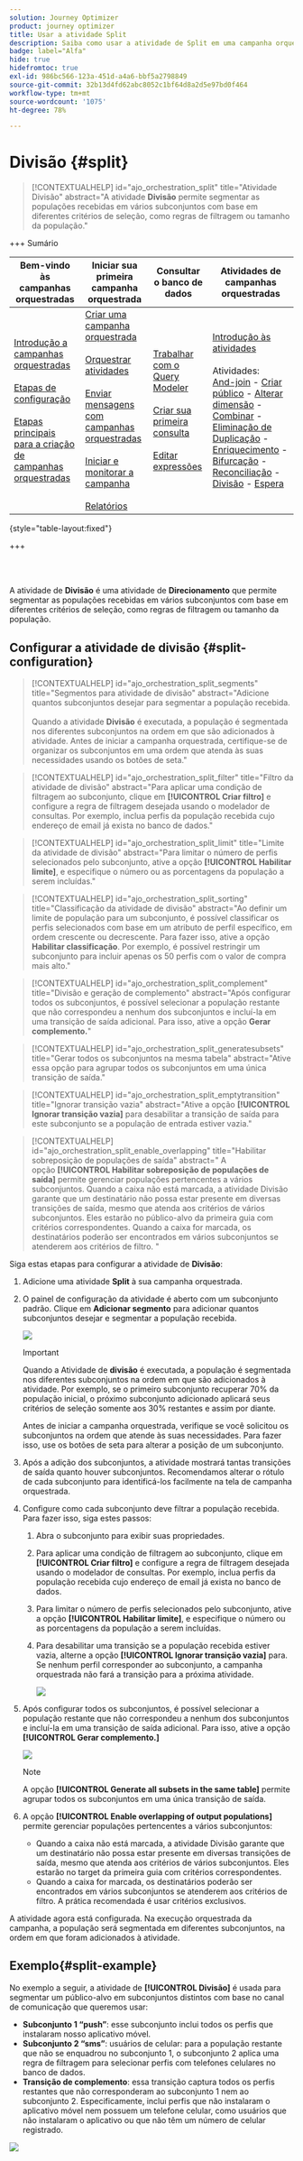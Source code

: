 ```yaml
---
solution: Journey Optimizer
product: journey optimizer
title: Usar a atividade Split
description: Saiba como usar a atividade de Split em uma campanha orquestrada
badge: label="Alfa"
hide: true
hidefromtoc: true
exl-id: 986bc566-123a-451d-a4a6-bbf5a2798849
source-git-commit: 32b13d4fd62abc8052c1bf64d8a2d5e97bd0f464
workflow-type: tm+mt
source-wordcount: '1075'
ht-degree: 78%

---
```


# Divisão {#split}

>[!CONTEXTUALHELP]
>id="ajo_orchestration_split"
>title="Atividade Divisão"
>abstract="A atividade **Divisão** permite segmentar as populações recebidas em vários subconjuntos com base em diferentes critérios de seleção, como regras de filtragem ou tamanho da população."

+++ Sumário

| Bem-vindo às campanhas orquestradas | Iniciar sua primeira campanha orquestrada | Consultar o banco de dados | Atividades de campanhas orquestradas |
|---|---|---|---|
| [Introdução a campanhas orquestradas](../gs-orchestrated-campaigns.md)<br/><br/>[Etapas de configuração](../configuration-steps.md)<br/><br/>[Etapas principais para a criação de campanhas orquestradas](../gs-campaign-creation.md) | [Criar uma campanha orquestrada](../create-orchestrated-campaign.md)<br/><br/>[Orquestrar atividades](../orchestrate-activities.md)<br/><br/>[Enviar mensagens com campanhas orquestradas](../send-messages.md)<br/><br/>[Iniciar e monitorar a campanha](../start-monitor-campaigns.md)<br/><br/>[Relatórios](../reporting-campaigns.md) | [Trabalhar com o Query Modeler](../orchestrated-query-modeler.md)<br/><br/>[Criar sua primeira consulta](../build-query.md)<br/><br/>[Editar expressões](../edit-expressions.md) | [Introdução às atividades](about-activities.md)<br/><br/>Atividades:<br/>[And-join](and-join.md) - [Criar público](build-audience.md) - [Alterar dimensão](change-dimension.md) - [Combinar](combine.md) - [Eliminação de Duplicação](deduplication.md) - [Enriquecimento](enrichment.md) - [Bifurcação](fork.md) - [Reconciliação](reconciliation.md) - [Divisão](split.md) - [Espera](wait.md) |

{style="table-layout:fixed"}

+++

<br/><br/>

A atividade de **Divisão** é uma atividade de **Direcionamento** que permite segmentar as populações recebidas em vários subconjuntos com base em diferentes critérios de seleção, como regras de filtragem ou tamanho da população.

## Configurar a atividade de divisão {#split-configuration}

>[!CONTEXTUALHELP]
>id="ajo_orchestration_split_segments"
>title="Segmentos para atividade de divisão"
>abstract="Adicione quantos subconjuntos desejar para segmentar a população recebida.<br/></br>Quando a atividade **Divisão** é executada, a população é segmentada nos diferentes subconjuntos na ordem em que são adicionados à atividade. Antes de iniciar a campanha orquestrada, certifique-se de organizar os subconjuntos em uma ordem que atenda às suas necessidades usando os botões de seta."

>[!CONTEXTUALHELP]
>id="ajo_orchestration_split_filter"
>title="Filtro da atividade de divisão"
>abstract="Para aplicar uma condição de filtragem ao subconjunto, clique em **[!UICONTROL Criar filtro]** e configure a regra de filtragem desejada usando o modelador de consultas. Por exemplo, inclua perfis da população recebida cujo endereço de email já exista no banco de dados."

>[!CONTEXTUALHELP]
>id="ajo_orchestration_split_limit"
>title="Limite da atividade de divisão"
>abstract="Para limitar o número de perfis selecionados pelo subconjunto, ative a opção **[!UICONTROL Habilitar limite]**, e especifique o número ou as porcentagens da população a serem incluídas."

>[!CONTEXTUALHELP]
>id="ajo_orchestration_split_sorting"
>title="Classificação da atividade de divisão"
>abstract="Ao definir um limite de população para um subconjunto, é possível classificar os perfis selecionados com base em um atributo de perfil específico, em ordem crescente ou decrescente. Para fazer isso, ative a opção **Habilitar classificação**. Por exemplo, é possível restringir um subconjunto para incluir apenas os 50 perfis com o valor de compra mais alto."

>[!CONTEXTUALHELP]
>id="ajo_orchestration_split_complement"
>title="Divisão e geração de complemento"
>abstract="Após configurar todos os subconjuntos, é possível selecionar a população restante que não correspondeu a nenhum dos subconjuntos e incluí-la em uma transição de saída adicional. Para isso, ative a opção **Gerar complemento.**"

>[!CONTEXTUALHELP]
>id="ajo_orchestration_split_generatesubsets"
>title="Gerar todos os subconjuntos na mesma tabela"
>abstract="Ative essa opção para agrupar todos os subconjuntos em uma única transição de saída."

>[!CONTEXTUALHELP]
>id="ajo_orchestration_split_emptytransition"
>title="Ignorar transição vazia"
>abstract="Ative a opção **[!UICONTROL Ignorar transição vazia]** para desabilitar a transição de saída para este subconjunto se a população de entrada estiver vazia."

>[!CONTEXTUALHELP]
>id="ajo_orchestration_split_enable_overlapping"
>title="Habilitar sobreposição de populações de saída"
>abstract=" A opção **[!UICONTROL Habilitar sobreposição de populações de saída]** permite gerenciar populações pertencentes a vários subconjuntos. Quando a caixa não está marcada, a atividade Divisão garante que um destinatário não possa estar presente em diversas transições de saída, mesmo que atenda aos critérios de vários subconjuntos. Eles estarão no público-alvo da primeira guia com critérios correspondentes. Quando a caixa for marcada, os destinatários poderão ser encontrados em vários subconjuntos se atenderem aos critérios de filtro. "

Siga estas etapas para configurar a atividade de **Divisão**:

1. Adicione uma atividade **Split** à sua campanha orquestrada.

1. O painel de configuração da atividade é aberto com um subconjunto padrão. Clique em **Adicionar segmento** para adicionar quantos subconjuntos desejar e segmentar a população recebida.

   ![](../assets/workflow-split.png)

   >[!IMPORTANT]
   >
   >Quando a Atividade de **divisão** é executada, a população é segmentada nos diferentes subconjuntos na ordem em que são adicionados à atividade. Por exemplo, se o primeiro subconjunto recuperar 70% da população inicial, o próximo subconjunto adicionado aplicará seus critérios de seleção somente aos 30% restantes e assim por diante.
   >
   >Antes de iniciar a campanha orquestrada, verifique se você solicitou os subconjuntos na ordem que atende às suas necessidades. Para fazer isso, use os botões de seta para alterar a posição de um subconjunto.

1. Após a adição dos subconjuntos, a atividade mostrará tantas transições de saída quanto houver subconjuntos. Recomendamos alterar o rótulo de cada subconjunto para identificá-los facilmente na tela de campanha orquestrada.

1. Configure como cada subconjunto deve filtrar a população recebida. Para fazer isso, siga estes passos:

   1. Abra o subconjunto para exibir suas propriedades.

   1. Para aplicar uma condição de filtragem ao subconjunto, clique em **[!UICONTROL Criar filtro]** e configure a regra de filtragem desejada usando o modelador de consultas. Por exemplo, inclua perfis da população recebida cujo endereço de email já exista no banco de dados.

   1. Para limitar o número de perfis selecionados pelo subconjunto, ative a opção **[!UICONTROL Habilitar limite]**, e especifique o número ou as porcentagens da população a serem incluídas.

   1. Para desabilitar uma transição se a população recebida estiver vazia, alterne a opção **[!UICONTROL Ignorar transição vazia]** para. Se nenhum perfil corresponder ao subconjunto, a campanha orquestrada não fará a transição para a próxima atividade.

      ![](../assets/workflow-split-subset.png)

1. Após configurar todos os subconjuntos, é possível selecionar a população restante que não correspondeu a nenhum dos subconjuntos e incluí-la em uma transição de saída adicional. Para isso, ative a opção **[!UICONTROL Gerar complemento.]**

   ![](../assets/workflow-split-complement.png)

   >[!NOTE]
   >
   >A opção **[!UICONTROL Generate all subsets in the same table]** permite agrupar todos os subconjuntos em uma única transição de saída.

1. A opção **[!UICONTROL Enable overlapping of output populations]** permite gerenciar populações pertencentes a vários subconjuntos:

   * Quando a caixa não está marcada, a atividade Divisão garante que um destinatário não possa estar presente em diversas transições de saída, mesmo que atenda aos critérios de vários subconjuntos. Eles estarão no target da primeira guia com critérios correspondentes.
   * Quando a caixa for marcada, os destinatários poderão ser encontrados em vários subconjuntos se atenderem aos critérios de filtro. A prática recomendada é usar critérios exclusivos.

A atividade agora está configurada. Na execução orquestrada da campanha, a população será segmentada em diferentes subconjuntos, na ordem em que foram adicionados à atividade.

## Exemplo{#split-example}

No exemplo a seguir, a atividade de **[!UICONTROL Divisão]** é usada para segmentar um público-alvo em subconjuntos distintos com base no canal de comunicação que queremos usar:

* **Subconjunto 1 “push”**: esse subconjunto inclui todos os perfis que instalaram nosso aplicativo móvel.
* **Subconjunto 2 “sms”**: usuários de celular: para a população restante que não se enquadrou no subconjunto 1, o subconjunto 2 aplica uma regra de filtragem para selecionar perfis com telefones celulares no banco de dados.
* **Transição de complemento**: essa transição captura todos os perfis restantes que não corresponderam ao subconjunto 1 nem ao subconjunto 2. Especificamente, inclui perfis que não instalaram o aplicativo móvel nem possuem um telefone celular, como usuários que não instalaram o aplicativo ou que não têm um número de celular registrado.

![](../assets/workflow-split-example.png)
